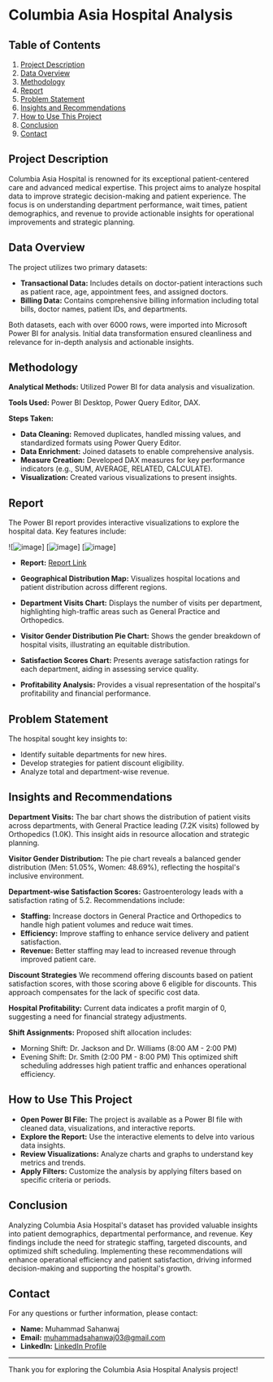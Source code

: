 # Columbia Asia Hospital Analysis

## Table of Contents
1. [Project Description](#project-description)
2. [Data Overview](#data-overview)
3. [Methodology](#methodology)
4. [Report](#report)
5. [Problem Statement](#problem-statement)
6. [Insights and Recommendations](#insights-and-recommendations)
7. [How to Use This Project](#how-to-use-this-project)
8. [Conclusion](#conclusion)
9. [Contact](#contact)

## Project Description
Columbia Asia Hospital is renowned for its exceptional patient-centered care and advanced medical expertise. This project aims to analyze hospital data to improve strategic decision-making and patient experience. The focus is on understanding department performance, wait times, patient demographics, and revenue to provide actionable insights for operational improvements and strategic planning.

## Data Overview
The project utilizes two primary datasets:
- **Transactional Data:** Includes details on doctor-patient interactions such as patient race, age, appointment fees, and assigned doctors.
- **Billing Data:** Contains comprehensive billing information including total bills, doctor names, patient IDs, and departments.

Both datasets, each with over 6000 rows, were imported into Microsoft Power BI for analysis. Initial data transformation ensured cleanliness and relevance for in-depth analysis and actionable insights.

## Methodology
**Analytical Methods:** Utilized Power BI for data analysis and visualization.

**Tools Used:** Power BI Desktop, Power Query Editor, DAX.

**Steps Taken:**
- **Data Cleaning:** Removed duplicates, handled missing values, and standardized formats using Power Query Editor.
- **Data Enrichment:** Joined datasets to enable comprehensive analysis.
- **Measure Creation:** Developed DAX measures for key performance indicators (e.g., SUM, AVERAGE, RELATED, CALCULATE).
- **Visualization:** Created various visualizations to present insights.

## Report
The Power BI report provides interactive visualizations to explore the hospital data. Key features include:

![![image](https://github.com/user-attachments/assets/4a2cfb83-5a85-4357-9a93-bb5213237c00)]
[![image](https://github.com/user-attachments/assets/7c90c67a-0239-4eee-824a-485f4ffd831b)]
[![image](https://github.com/user-attachments/assets/0a3b7933-ebd4-4342-a91f-aa26e572ceb7)]
- **Report:** [Report Link](https://app.powerbi.com/groups/me/reports/281bbaa4-a480-44f6-a4b4-6e24ed06059b/ReportSection8b85d17aee27a214650d?experience=power-bi)

- **Geographical Distribution Map:** Visualizes hospital locations and patient distribution across different regions.
- **Department Visits Chart:** Displays the number of visits per department, highlighting high-traffic areas such as General Practice and Orthopedics.
- **Visitor Gender Distribution Pie Chart:** Shows the gender breakdown of hospital visits, illustrating an equitable distribution.
- **Satisfaction Scores Chart:** Presents average satisfaction ratings for each department, aiding in assessing service quality.
- **Profitability Analysis:** Provides a visual representation of the hospital's profitability and financial performance.

## Problem Statement
The hospital sought key insights to:
- Identify suitable departments for new hires.
- Develop strategies for patient discount eligibility.
- Analyze total and department-wise revenue.

## Insights and Recommendations
**Department Visits:** The bar chart shows the distribution of patient visits across departments, with General Practice leading (7.2K visits) followed by Orthopedics (1.0K). This insight aids in resource allocation and strategic planning.

**Visitor Gender Distribution:** The pie chart reveals a balanced gender distribution (Men: 51.05%, Women: 48.69%), reflecting the hospital's inclusive environment.

**Department-wise Satisfaction Scores:** Gastroenterology leads with a satisfaction rating of 5.2. Recommendations include:
- **Staffing:** Increase doctors in General Practice and Orthopedics to handle high patient volumes and reduce wait times.
- **Efficiency:** Improve staffing to enhance service delivery and patient satisfaction.
- **Revenue:** Better staffing may lead to increased revenue through improved patient care.

**Discount Strategies** We recommend offering discounts based on patient satisfaction scores, with those scoring above 6 eligible for discounts. This approach compensates for the lack of specific cost data.

**Hospital Profitability:** Current data indicates a profit margin of 0, suggesting a need for financial strategy adjustments.

**Shift Assignments:** Proposed shift allocation includes:
- Morning Shift: Dr. Jackson and Dr. Williams (8:00 AM - 2:00 PM)
- Evening Shift: Dr. Smith (2:00 PM - 8:00 PM)
This optimized shift scheduling addresses high patient traffic and enhances operational efficiency.

## How to Use This Project
- **Open Power BI File:** The project is available as a Power BI file with cleaned data, visualizations, and interactive reports.
- **Explore the Report:** Use the interactive elements to delve into various data insights.
- **Review Visualizations:** Analyze charts and graphs to understand key metrics and trends.
- **Apply Filters:** Customize the analysis by applying filters based on specific criteria or periods.

## Conclusion
Analyzing Columbia Asia Hospital's dataset has provided valuable insights into patient demographics, departmental performance, and revenue. Key findings include the need for strategic staffing, targeted discounts, and optimized shift scheduling. Implementing these recommendations will enhance operational efficiency and patient satisfaction, driving informed decision-making and supporting the hospital's growth.

## Contact
For any questions or further information, please contact:

- **Name:** Muhammad Sahanwaj
- **Email:** muhammadsahanwaj03@gmail.com
- **LinkedIn:** [LinkedIn Profile](https://www.linkedin.com/in/m-sahanwaj/)

---

Thank you for exploring the Columbia Asia Hospital Analysis project!
